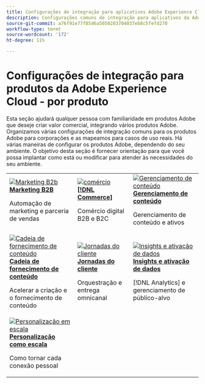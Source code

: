 ```yaml
---
title: Configurações de integração para aplicativos Adobe Experience Cloud - por produto
description: Configurações comuns de integração para aplicativos da Adobe Experience Cloud organizadas por produto.
source-git-commit: a76f91e77f85d6a5050203704037eb8c5fefd270
workflow-type: tm+mt
source-wordcount: '172'
ht-degree: 11%

---
```



# Configurações de integração para produtos da Adobe Experience Cloud - por produto

Esta seção ajudará qualquer pessoa com familiaridade em produtos Adobe que deseje criar valor comercial, integrando vários produtos Adobe.  Organizamos várias configurações de integração comuns para os produtos Adobe para corporações e as mapeamos para casos de uso reais.  Há várias maneiras de configurar os produtos Adobe, dependendo do seu ambiente.  O objetivo desta seção é fornecer orientação para que você possa implantar como está ou modificar para atender às necessidades do seu ambiente.


<table>
<tr>
    <td>
      <a  href="./b2b.md"><img alt="Marketing B2b" src="https://cdn.experienceleague.adobe.com/thumb/b2b.png"/></a>
      <div><strong><a href="./b2b.md">Marketing B2B</a></strong></div>
      <p>
        Automação de marketing e parceria de vendas
      </p>
    </td>
   <td>
      <a  href="./commerce.md"><img alt="comércio" src="https://cdn.experienceleague.adobe.com/thumb/commerce.png"/></a>
      <div><strong><a href="./commerce.md">[!DNL Commerce]</a></strong></div>
      <p>
        Comércio digital B2B e B2C
      </p>
   </td>    
   <td>
      <a  href="./content-management.md"><img alt="Gerenciamento de conteúdo" src="https://cdn.experienceleague.adobe.com/thumb/content-management.png"/></a>
      <div><strong><a href="./content-management.md">Gerenciamento de conteúdo</a></strong></div>
      <p>
        Gerenciamento de conteúdo e ativos
      </p>
   </td>
</tr>
<tr>
   <td>
      <a  href="./content-supply-chain.md"><img alt="Cadeia de fornecimento de conteúdo" src="https://cdn.experienceleague.adobe.com/thumb/content-supply-chain.png"/></a>
      <div><strong><a href="./content-supply-chain.md">Cadeia de fornecimento de conteúdo</a></strong></div>
      <p>
        Acelerar a criação e o fornecimento de conteúdo
      </p> 
    </td>
   <td>
      <a  href="./customer-journeys.md"><img alt="Jornadas do cliente" src="https://cdn.experienceleague.adobe.com/thumb/customer-journeys.png"/></a>
      <div><strong><a href="./customer-journeys.md">Jornadas do cliente</a></strong></div>
      <p>
        Orquestração e entrega omnicanal
      </p> 
    </td>
   <td>
      <a  href="./data-insights.md"><img alt="Insights e ativação de dados" src="https://cdn.experienceleague.adobe.com/thumb/data-insights.png"/></a>
      <div><strong><a href="./data-insights.md"> Insights e ativação de dados</a></strong></div>
      <p>
        [!DNL Analytics] e gerenciamento de público-alvo
      </p>
   </td>  
</tr>
<tr>
   <td>
      <a  href="./personalization.md"><img alt="Personalização em escala" src="https://cdn.experienceleague.adobe.com/thumb/personalization.png"/></a>
      <div><strong><a href="./personalization.md">Personalização como escala</a></strong></div>
      <p>
        Como tornar cada conexão pessoal
      </p>
   </td>
</table>

